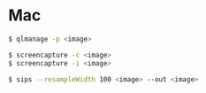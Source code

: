 Mac
===

```bash
$ qlmanage -p <image>
```

```bash
$ screencapture -c <image>
$ screencapture -i <image>
```

```bash
$ sips --resampleWidth 100 <image> --out <image>
```
